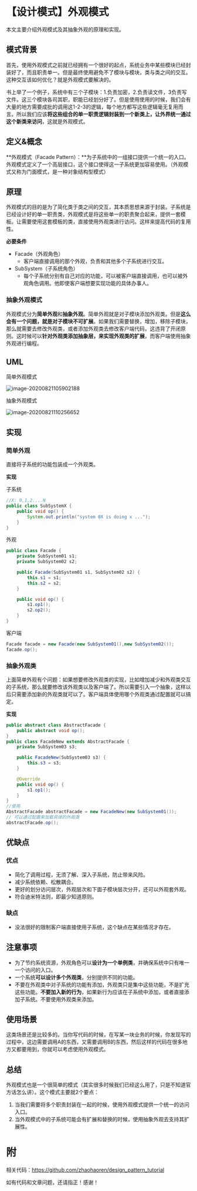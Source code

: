 # 【设计模式】外观模式

本文主要介绍外观模式及其抽象外观的原理和实现。

## 模式背景

首先，使用外观模式之前就已经拥有一个很好的起点，系统业务中某些模块已经封装好了，而且职责单一。但是最终使用避免不了模块与模块，类与类之间的交互。这种交互该如何优化？就是外观模式要解决的。

书上举了一个例子，系统中有三个子模块：1.负责加密，2.负责读文件，3负责写文件。这三个模块各司其职，职能已经划分好了。但是使用使用的时候，我们会有大量的地方需要成批的调用这1-2-3的逻辑，每个地方都写这些逻辑毫无复用而言。所以我们应该**将这些组合的单一职责逻辑封装到一个新类上，让外界统一通过这个新类来访问**，这就是外观模式。

## 定义&概念

**外观模式（Facade Pattern）：**为子系统中的一组接口提供一个统一的入口。外观模式定义了一个高层接口，这个接口使得这一子系统更加容易使用。（外观模式又称为门面模式，是一种对象结构型模式）

## 原理

外观模式的目的是为了简化类于类之间的交互，其本质思想来源于封装。子系统是已经设计好的单一职责类，外观模式是将这些单一的职责聚合起来，提供一套模板。让需要使用这套模板的类，直接使用外观类进行访问。这样来提高代码的复用性。

**必要条件**

- Facade（外观角色）
  - 客户端直接调用的那个外观，负责和其他多个子系统进行交互。
- SubSystem（子系统角色）
  - 每个子系统分别有自己对应的功能，可以被客户端直接调用，也可以被外观角色调用。他即使客户端想要实现功能的具体办事人。

### 抽象外观模式

外观模式分为**简单外观**和**抽象外观**。简单外观就是对子模块添加外观类。但是**这么会有一个问题，就是对子模块不可扩展**。如果我们需要替换，增加，移除子模块，那么就需要去修改外观类，或者添加外观类去修改客户端代码，这违背了开闭原则。这时候可以**针对外观类添加抽象层，来实现外观类的扩展**，而客户端使用抽象外观进行编程。

## UML

简单外观模式

![image-20200821105902188](/Users/zhaohaoren/workspace/mycode/blog-docs/docs/设计模式/Facade_Simple.png)

抽象外观模式

![image-20200821110256652](/Users/zhaohaoren/workspace/mycode/blog-docs/docs/设计模式/FacadeAbstract.png)

## 实现

### 简单外观

直接将子系统的功能包装成一个外观类。

**实现**

子系统

```java
//X: 0,1,2....N
public class SubSystemX {
    public void op() {
        System.out.println("system 0X is doing x ...");
    }
}
```

外观

```java
public class Facade {
    private SubSystem01 s1;
    private SubSystem02 s2;

    public Facade(SubSystem01 s1, SubSystem02 s2) {
        this.s1 = s1;
        this.s2 = s2;
    }

    public void op() {
        s1.op1();
        s2.op2();
    }
}
```

客户端

```java
Facade facade = new Facade(new SubSystem01(),new SubSystem02());
facade.op();
```

### 抽象外观类

上面简单外观有个问题：如果想要修改外观类的实现，比如增加减少和外观类交互的子系统，那么就要修改该外观类以及客户端了。所以需要引入一个抽象，这样以后只需要添加新的外观类就可以了。客户端具体使用哪个外观类通过配置就可以搞定。

**实现**

```java
public abstract class AbstractFacade {
    public abstract void op();
}
public class FacadeNew extends AbstractFacade {
    private SubSystem03 s3;

    public FacadeNew(SubSystem03 s3) {
        this.s3 = s3;
    }

    @Override
    public void op() {
        s1.op1();
    }
}
//使用
AbstractFacade abstractFacade = new FacadeNew(new SubSystem01());
// 可以通过配置来加载具体的外观类
abstractFacade.op();
```

## 优缺点

### 优点

- 简化了调用过程，无须了解、深入子系统，防止带来风险。
- 减少系统依赖、松散耦合。
- 更好的划分访问层次，外观层次和下面子模块层次分开，还可以外观套外观。
- 符合迪米特法则，即最少知道原则。

### 缺点

- 没法很好的限制客户端直接使用子系统，这个缺点在某些情况才存在。

## 注意事项

- 为了节约系统资源，外观角色可以**设计为一个单例类**，并确保系统中只有唯一一个访问的入口。
- 一个系统**可以设计多个外观类**，分别提供不同的功能。
- 不要在外观类中对子系统的功能有添加，外观类只是集中这些功能，不是扩充这些功能。**不要加入新的行为**，如果新行为应该在子系统中添加，或者直接添加子系统。不要使用外观类来添加。

## 使用场景

这类场景还是比较多的。当你写代码的时候，在写某一块业务的时候，你发现写的过程中，这边需要调用A的东西，又需要调用B的东西，然后这样的代码在很多地方又都要用到，你就可以考虑使用外观模式。

## 总结

外观模式也是一个很简单的模式（其实很多时候我们已经这么用了，只是不知道官方话怎么讲）。这个模式主要就2个要点：

1. 当我们需要将多个职责封装在一起的时候，使用外观模式提供一个统一的访问入口。 
2. 当外观模式中的子系统可能会有扩展和替换的时候，使用抽象外观去支持其扩展性。

# 附

相关代码：https://github.com/zhaohaoren/design_pattern_tutorial

如有代码和文章问题，还请指正！感谢！